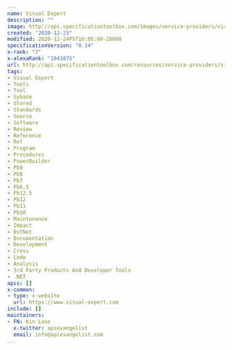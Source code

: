```yaml
---
name: Visual Expert
description: ""
image: http://api.specificationtoolbox.com/images/service-providers/visual-expert.jpg
created: "2020-12-23"
modified: 2020-12-24PST10:05:00-28800
specificationVersion: "0.14"
x-rank: "7"
x-alexaRank: "1841875"
url: http://api.specificationtoolbox.com/resources/service-providers/visual-expert/
tags:
- Visual Expert
- Tools
- Tool
- Sybase
- Stored
- Standards
- Source
- Software
- Review
- Reference
- Ref
- Program
- Procedures
- PowerBuilder
- Pb9
- Pb8
- Pb7
- Pb6.5
- Pb12.5
- Pb12
- Pb11
- Pb10
- Maintenance
- Impact
- DotNet
- Documentation
- Development
- Cross
- Code
- Analysis
- 3rd Party Products And Developer Tools
- .NET
apis: []
x-common:
- type: x-website
  url: https://www.visual-expert.com
include: []
maintainers:
- FN: Kin Lane
  x-twitter: apievangelist
  email: info@apievangelist.com
...
```

